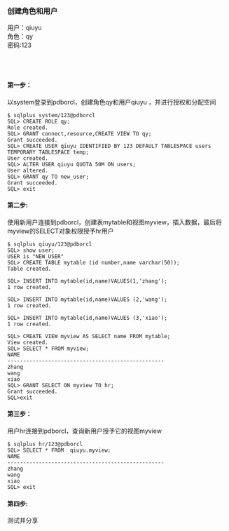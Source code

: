### 创建角色和用户
用户：qiuyu</br>
角色：qy</br>
密码:123</br></br></br></br>

#### 第一步：
以system登录到pdborcl，创建角色qy和用户qiuyu ，并进行授权和分配空间</br>
<pre><code>$ sqlplus system/123@pdborcl
SQL> CREATE ROLE qy;
Role created.
SQL> GRANT connect,resource,CREATE VIEW TO qy;
Grant succeeded.
SQL> CREATE USER qiuyu IDENTIFIED BY 123 DEFAULT TABLESPACE users TEMPORARY TABLESPACE temp;
User created.
SQL> ALTER USER qiuyu QUOTA 50M ON users;
User altered.
SQL> GRANT qy TO new_user;
Grant succeeded.
SQL> exit</pre></code>




#### 第二步:
使用新用户连接到pdborcl，创建表mytable和视图myview，插入数据，最后将myview的SELECT对象权限授予hr用户</br>

<pre><code>$ sqlplus qiuyu/123@pdborcl
SQL> show user;
USER is "NEW_USER"
SQL> CREATE TABLE mytable (id number,name varchar(50));
Table created.</br>
SQL> INSERT INTO mytable(id,name)VALUES(1,'zhang');
1 row created.</br>
SQL> INSERT INTO mytable(id,name)VALUES (2,'wang');
1 row created.</br>
SQL> INSERT INTO mytable(id,name)VALUES (3,'xiao');
1 row created.</br>
SQL> CREATE VIEW myview AS SELECT name FROM mytable;
View created.
SQL> SELECT * FROM myview;
NAME
--------------------------------------------------
zhang
wang
xiao
SQL> GRANT SELECT ON myview TO hr;
Grant succeeded.
SQL>exit
</pre></code>
#### 第三步：
用户hr连接到pdborcl，查询新用户授予它的视图myview
<pre><code>$ sqlplus hr/123@pdborcl
SQL> SELECT * FROM  qiuyu.myview;
NAME
--------------------------------------------------
zhang
wang
xiao
SQL> exit</pre></code>

#### 第四步:
测试并分享




